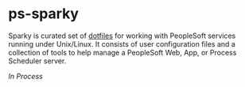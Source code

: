 ps-sparky
=========

Sparky is curated set of [dotfiles][dotfiles] for working with PeopleSoft services running under Unix/Linux.  It consists of user configuration files and a collection of tools to help manage a PeopleSoft Web, App, or Process Scheduler server.

_In Process_

[dotfiles]:http://dotfiles.github.io "http://dotfiles.github.io"
